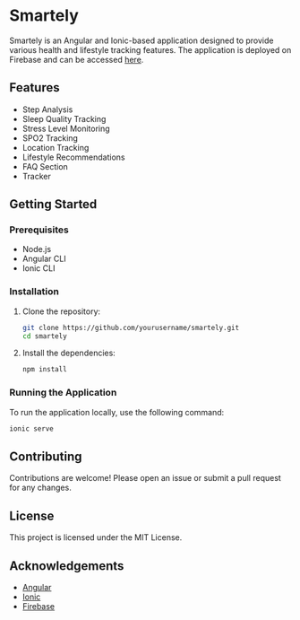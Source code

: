 # Smartely

Smartely is an Angular and Ionic-based application designed to provide various health and lifestyle tracking features. The application is deployed on Firebase and can be accessed [here](https://smartelyv1.web.app/).

## Features

- Step Analysis
- Sleep Quality Tracking
- Stress Level Monitoring
- SPO2 Tracking
- Location Tracking
- Lifestyle Recommendations
- FAQ Section
- Tracker

## Getting Started

### Prerequisites

- Node.js
- Angular CLI
- Ionic CLI

### Installation

1. Clone the repository:

   ```bash
   git clone https://github.com/yourusername/smartely.git
   cd smartely
   ```

2. Install the dependencies:
   ```bash
   npm install
   ```

### Running the Application

To run the application locally, use the following command:

```bash
ionic serve
```

## Contributing

Contributions are welcome! Please open an issue or submit a pull request for any changes.

## License

This project is licensed under the MIT License.

## Acknowledgements

- [Angular](https://angular.io/)
- [Ionic](https://ionicframework.com/)
- [Firebase](https://firebase.google.com/)

```

```
